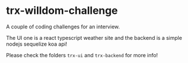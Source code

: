 # trx-willdom-challenge

A couple of coding challenges for an interview.

The UI one is a react typescript weather site and the backend is a simple nodejs sequelize koa api!

Please check the folders `trx-ui` and `trx-backend` for more info!

